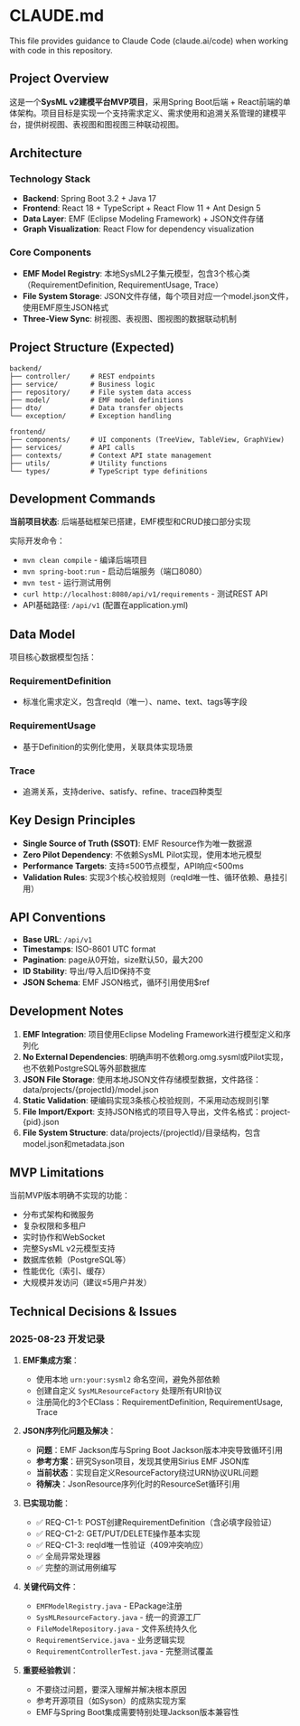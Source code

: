 # CLAUDE.md

This file provides guidance to Claude Code (claude.ai/code) when working with code in this repository.

## Project Overview

这是一个**SysML v2建模平台MVP项目**，采用Spring Boot后端 + React前端的单体架构。项目目标是实现一个支持需求定义、需求使用和追溯关系管理的建模平台，提供树视图、表视图和图视图三种联动视图。

## Architecture

### Technology Stack
- **Backend**: Spring Boot 3.2 + Java 17
- **Frontend**: React 18 + TypeScript + React Flow 11 + Ant Design 5
- **Data Layer**: EMF (Eclipse Modeling Framework) + JSON文件存储
- **Graph Visualization**: React Flow for dependency visualization

### Core Components
- **EMF Model Registry**: 本地SysML2子集元模型，包含3个核心类（RequirementDefinition, RequirementUsage, Trace）
- **File System Storage**: JSON文件存储，每个项目对应一个model.json文件，使用EMF原生JSON格式
- **Three-View Sync**: 树视图、表视图、图视图的数据联动机制

## Project Structure (Expected)

```
backend/
├── controller/     # REST endpoints
├── service/        # Business logic
├── repository/     # File system data access
├── model/          # EMF model definitions
├── dto/            # Data transfer objects
└── exception/      # Exception handling

frontend/
├── components/     # UI components (TreeView, TableView, GraphView)
├── services/       # API calls
├── contexts/       # Context API state management
├── utils/          # Utility functions
└── types/          # TypeScript type definitions
```

## Development Commands

**当前项目状态**: 后端基础框架已搭建，EMF模型和CRUD接口部分实现

实际开发命令：
- `mvn clean compile` - 编译后端项目
- `mvn spring-boot:run` - 启动后端服务（端口8080）
- `mvn test` - 运行测试用例
- `curl http://localhost:8080/api/v1/requirements` - 测试REST API
- API基础路径: `/api/v1` (配置在application.yml)

## Data Model

项目核心数据模型包括：

### RequirementDefinition
- 标准化需求定义，包含reqId（唯一）、name、text、tags等字段

### RequirementUsage  
- 基于Definition的实例化使用，关联具体实现场景

### Trace
- 追溯关系，支持derive、satisfy、refine、trace四种类型

## Key Design Principles

- **Single Source of Truth (SSOT)**: EMF Resource作为唯一数据源
- **Zero Pilot Dependency**: 不依赖SysML Pilot实现，使用本地元模型
- **Performance Targets**: 支持≤500节点模型，API响应<500ms
- **Validation Rules**: 实现3个核心校验规则（reqId唯一性、循环依赖、悬挂引用）

## API Conventions

- **Base URL**: `/api/v1`
- **Timestamps**: ISO-8601 UTC format
- **Pagination**: page从0开始，size默认50，最大200
- **ID Stability**: 导出/导入后ID保持不变
- **JSON Schema**: EMF JSON格式，循环引用使用$ref

## Development Notes

1. **EMF Integration**: 项目使用Eclipse Modeling Framework进行模型定义和序列化
2. **No External Dependencies**: 明确声明不依赖org.omg.sysml或Pilot实现，也不依赖PostgreSQL等外部数据库
3. **JSON File Storage**: 使用本地JSON文件存储模型数据，文件路径：data/projects/{projectId}/model.json
4. **Static Validation**: 硬编码实现3条核心校验规则，不采用动态规则引擎
5. **File Import/Export**: 支持JSON格式的项目导入导出，文件名格式：project-{pid}.json
6. **File System Structure**: data/projects/{projectId}/目录结构，包含model.json和metadata.json

## MVP Limitations

当前MVP版本明确不实现的功能：
- 分布式架构和微服务
- 复杂权限和多租户
- 实时协作和WebSocket
- 完整SysML v2元模型支持
- 数据库依赖（PostgreSQL等）
- 性能优化（索引、缓存）
- 大规模并发访问（建议≤5用户并发）

## Technical Decisions & Issues

### 2025-08-23 开发记录

1. **EMF集成方案**：
   - 使用本地 `urn:your:sysml2` 命名空间，避免外部依赖
   - 创建自定义 `SysMLResourceFactory` 处理所有URI协议
   - 注册简化的3个EClass：RequirementDefinition, RequirementUsage, Trace

2. **JSON序列化问题及解决**：
   - **问题**：EMF Jackson库与Spring Boot Jackson版本冲突导致循环引用
   - **参考方案**：研究Syson项目，发现其使用Sirius EMF JSON库
   - **当前状态**：实现自定义ResourceFactory绕过URN协议URL问题
   - **待解决**：JsonResource序列化时的ResourceSet循环引用

3. **已实现功能**：
   - ✅ REQ-C1-1: POST创建RequirementDefinition（含必填字段验证）
   - ✅ REQ-C1-2: GET/PUT/DELETE操作基本实现
   - ✅ REQ-C1-3: reqId唯一性验证（409冲突响应）
   - ✅ 全局异常处理器
   - ✅ 完整的测试用例编写

4. **关键代码文件**：
   - `EMFModelRegistry.java` - EPackage注册
   - `SysMLResourceFactory.java` - 统一的资源工厂
   - `FileModelRepository.java` - 文件系统持久化
   - `RequirementService.java` - 业务逻辑实现
   - `RequirementControllerTest.java` - 完整测试覆盖

5. **重要经验教训**：
   - 不要绕过问题，要深入理解并解决根本原因
   - 参考开源项目（如Syson）的成熟实现方案
   - EMF与Spring Boot集成需要特别处理Jackson版本兼容性